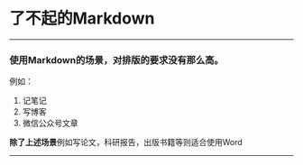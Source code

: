 # 了不起的Markdown
-----
### 使用Markdown的场景，对排版的要求没有那么高。

例如：

1. 记笔记
2. 写博客
3. 微信公众号文章


**除了上述场景**例如写论文，科研报告，出版书籍等则适合使用Word

----


